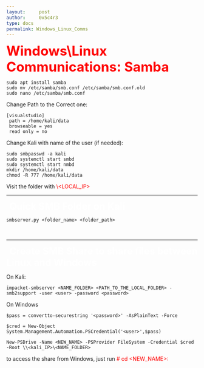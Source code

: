```yaml
---
layout:     post
author:     0x5c4r3
type: docs
permalink: Windows_Linux_Comms
---
```


<span style="font-size: 35px; color:red"><b>Windows\Linux Communications: Samba</b></span>

```shell
sudo apt install samba
sudo mv /etc/samba/smb.conf /etc/samba/smb.conf.old
sudo nano /etc/samba/smb.conf
```

Change Path to the Correct one:
```
[visualstudio]
 path = /home/kali/data
 browseable = yes
 read only = no
```

Change Kali with name of the user (if needed):
```shell
sudo smbpasswd -a kali
sudo systemctl start smbd
sudo systemctl start nmbd
mkdir /home/kali/data
chmod -R 777 /home/kali/data
```

Visit the folder with <span style="color:red">\\<LOCAL_IP></span>
&nbsp;

---
&nbsp;
<span style="font-size: 25px; color:white"><b>Quick SMB Folder on Kali</b></span>
```shell
smbserver.py <folder_name> <folder_path>
```
&nbsp;

---
&nbsp;
<span style="font-size: 25px; color:white"><b>Create SMB Share to share files between Linux and Windows</b></span>

On Kali:
```shell
impacket-smbserver <NAME_FOLDER> <PATH_TO_THE_LOCAL_FOLDER> -smb2support -user <user> -password <password>
```

On Windows
```shell
$pass = convertto-securestring '<password>' -AsPlainText -Force
```

```shell
$cred = New-Object System.Management.Automation.PSCredential('<user>',$pass)
```

```shell
New-PSDrive -Name <NEW_NAME> -PSProvider FileSystem -Credential $cred -Root \\<kali_IP>\<NAME_FOLDER>
```

to access the share from Windows, just run <span style="color:red"># cd <NEW_NAME>:</span>

